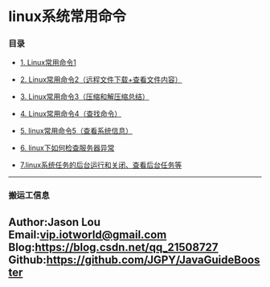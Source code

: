 # linux系统常用命令

### 目录

- [1. Linux常用命令1](https://blog.csdn.net/qq_21508727/article/details/81038008)

- [2. Linux常用命令2（远程文件下载+查看文件内容）](https://blog.csdn.net/qq_21508727/article/details/81063678)

- [3. Linux常用命令3（压缩和解压缩总结）](https://blog.csdn.net/qq_21508727/article/details/81074722)

- [4. Linux常用命令4（查找命令）](https://blog.csdn.net/qq_21508727/article/details/81161619)

- [5. linux常用命令5（查看系统信息）](https://blog.csdn.net/qq_21508727/article/details/81161636)

- [6. linux下如何检查服务器异常](https://blog.csdn.net/qq_21508727/article/details/83544199)

- [7.linux系统任务的后台运行和关闭、查看后台任务等](https://blog.csdn.net/qq_21508727/article/details/85198912)

---
### 搬运工信息
Author:Jason Lou <br>
Email:vip.iotworld@gmail.com <br>
Blog:https://blog.csdn.net/qq_21508727 <br>
Github:https://github.com/JGPY/JavaGuideBooster <br>
---